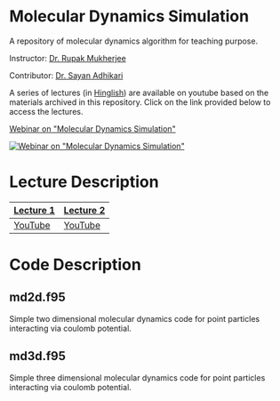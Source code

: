 Molecular Dynamics Simulation
==============================
A repository of molecular dynamics algorithm for teaching purpose.

Instructor: [Dr. Rupak Mukherjee](https://github.com/RupakMukherjee)

Contributor: [Dr. Sayan Adhikari](https://github.com/sayanadhikari)

A series of lectures (in [Hinglish](https://en.wikipedia.org/wiki/Hinglish)) are available on youtube based on the materials archived in this repository. Click on the link provided below to access the lectures.


[Webinar on "Molecular Dynamics Simulation"](https://www.youtube.com/playlist?list=PLbX_ZyxeXxSJWJw99-baWL3Xk5qoHKfGM)

[![Webinar on "Molecular Dynamics Simulation"](http://img.youtube.com/vi/vdv5kXVna0I/0.jpg)](https://www.youtube.com/embed/videoseries?list=PLbX_ZyxeXxSJWJw99-baWL3Xk5qoHKfGM)

# Lecture Description
[Lecture 1](lecture1.md) | [Lecture 2](lecture2.md)
------------ | ------------- 
[YouTube](https://youtu.be/vdv5kXVna0I)      | [YouTube](https://youtu.be/gghzMaa8pRA)

# Code Description

## md2d.f95
Simple two dimensional molecular dynamics code for point particles interacting via coulomb potential.

## md3d.f95
Simple three dimensional molecular dynamics code for point particles interacting via coulomb potential.
